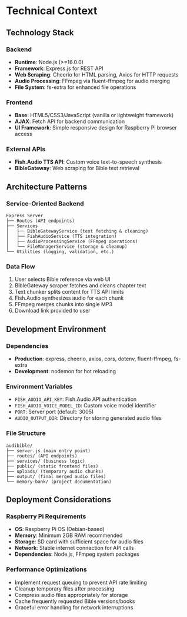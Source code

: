 # Technical Context

## Technology Stack

### Backend
- **Runtime**: Node.js (>=16.0.0)
- **Framework**: Express.js for REST API
- **Web Scraping**: Cheerio for HTML parsing, Axios for HTTP requests
- **Audio Processing**: FFmpeg via fluent-ffmpeg for audio merging
- **File System**: fs-extra for enhanced file operations

### Frontend  
- **Base**: HTML5/CSS3/JavaScript (vanilla or lightweight framework)
- **AJAX**: Fetch API for backend communication
- **UI Framework**: Simple responsive design for Raspberry Pi browser access

### External APIs
- **Fish.Audio TTS API**: Custom voice text-to-speech synthesis
- **BibleGateway**: Web scraping for Bible text retrieval

## Architecture Patterns

### Service-Oriented Backend
```
Express Server
├── Routes (API endpoints)
├── Services
│   ├── BibleGatewayService (text fetching & cleaning)
│   ├── FishAudioService (TTS integration)
│   ├── AudioProcessingService (FFmpeg operations)
│   └── FileManagerService (storage & cleanup)
└── Utilities (logging, validation, etc.)
```

### Data Flow
1. User selects Bible reference via web UI
2. BibleGateway scraper fetches and cleans chapter text
3. Text chunker splits content for TTS API limits
4. Fish.Audio synthesizes audio for each chunk
5. FFmpeg merges chunks into single MP3
6. Download link provided to user

## Development Environment

### Dependencies
- **Production**: express, cheerio, axios, cors, dotenv, fluent-ffmpeg, fs-extra
- **Development**: nodemon for hot reloading

### Environment Variables
- `FISH_AUDIO_API_KEY`: Fish.Audio API authentication
- `FISH_AUDIO_VOICE_MODEL_ID`: Custom voice model identifier
- `PORT`: Server port (default: 3005)
- `AUDIO_OUTPUT_DIR`: Directory for storing generated audio files

### File Structure
```
audibible/
├── server.js (main entry point)
├── routes/ (API endpoints)
├── services/ (business logic)
├── public/ (static frontend files)
├── uploads/ (temporary audio chunks)
├── output/ (final merged audio files)
└── memory-bank/ (project documentation)
```

## Deployment Considerations

### Raspberry Pi Requirements
- **OS**: Raspberry Pi OS (Debian-based)
- **Memory**: Minimum 2GB RAM recommended
- **Storage**: SD card with sufficient space for audio files
- **Network**: Stable internet connection for API calls
- **Dependencies**: Node.js, FFmpeg system packages

### Performance Optimizations
- Implement request queuing to prevent API rate limiting
- Cleanup temporary files after processing
- Compress audio files appropriately for storage
- Cache frequently requested Bible versions/books
- Graceful error handling for network interruptions
